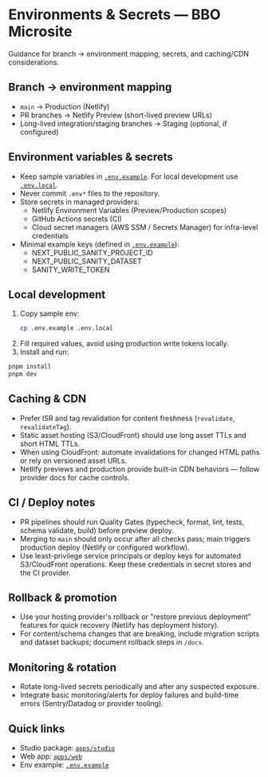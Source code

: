 # Environments & Secrets — BBO Microsite

Guidance for branch → environment mapping, secrets, and caching/CDN considerations.

## Branch → environment mapping

- `main` → Production (Netlify)
- PR branches → Netlify Preview (short-lived preview URLs)
- Long-lived integration/staging branches → Staging (optional, if configured)

## Environment variables & secrets

- Keep sample variables in [`.env.example`](.env.example:1). For local development use [`.env.local`](.env.local:1).
- Never commit `.env*` files to the repository.
- Store secrets in managed providers:
  - Netlify Environment Variables (Preview/Production scopes)
  - GitHub Actions secrets (CI)
  - Cloud secret managers (AWS SSM / Secrets Manager) for infra-level credentials
- Minimal example keys (defined in [`.env.example`](.env.example:1)):
  - NEXT_PUBLIC_SANITY_PROJECT_ID
  - NEXT_PUBLIC_SANITY_DATASET
  - SANITY_WRITE_TOKEN

## Local development

1. Copy sample env:
   ```bash
   cp .env.example .env.local
   ```
2. Fill required values, avoid using production write tokens locally.
3. Install and run:
  ```bash
  pnpm install
  pnpm dev
  ```

## Caching & CDN

-   Prefer ISR and tag revalidation for content freshness (`revalidate`, `revalidateTag`).
-   Static asset hosting (S3/CloudFront) should use long asset TTLs and short HTML TTLs.
-   When using CloudFront: automate invalidations for changed HTML paths or rely on versioned asset URLs.
-   Netlify previews and production provide built-in CDN behaviors — follow provider docs for cache controls.

## CI / Deploy notes

-   PR pipelines should run Quality Gates (typecheck, format, lint, tests, schema validate, build) before preview deploy.
-   Merging to `main` should only occur after all checks pass; main triggers production deploy (Netlify or configured workflow).
-   Use least-privilege service principals or deploy keys for automated S3/CloudFront operations. Keep these credentials in secret stores and the CI provider.

## Rollback & promotion

-   Use your hosting provider's rollback or "restore previous deployment" features for quick recovery (Netlify has deployment history).
-   For content/schema changes that are breaking, include migration scripts and dataset backups; document rollback steps in `/docs`.

## Monitoring & rotation

-   Rotate long-lived secrets periodically and after any suspected exposure.
-   Integrate basic monitoring/alerts for deploy failures and build-time errors (Sentry/Datadog or provider tooling).

## Quick links

-   Studio package: [`apps/studio`](https://www.google.com/search?q=apps/studio:1)
-   Web app: [`apps/web`](https://www.google.com/search?q=apps/web:1)
-   Env example: [`.env.example`](https://www.google.com/search?q=.env.example:1)


